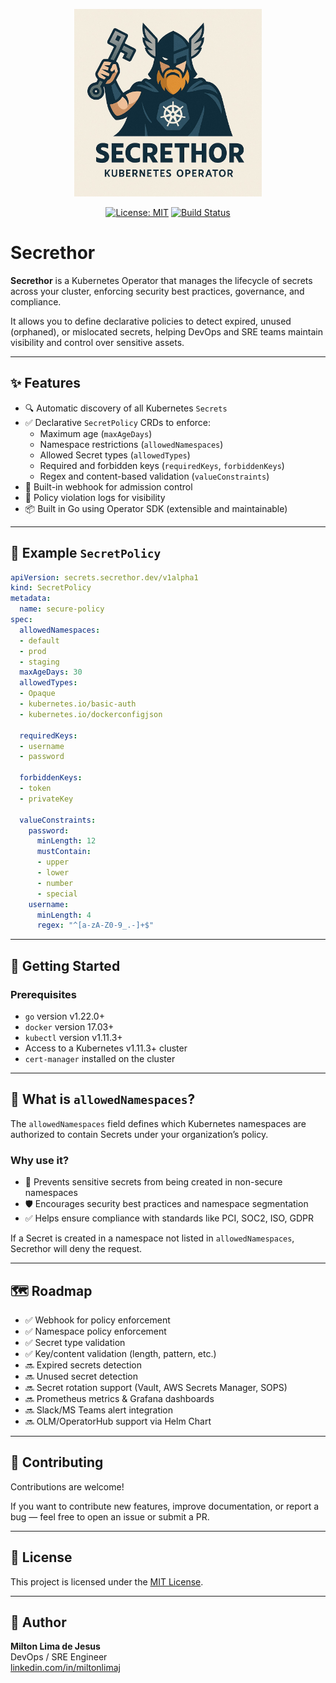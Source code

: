<p align="center">
  <img src="assets/secrethor-logo.jpg" alt="Secrethor Logo" width="300"/>
</p>

<p align="center">
  <a href="https://opensource.org/licenses/MIT"><img alt="License: MIT" src="https://img.shields.io/badge/License-MIT-yellow.svg"/></a>
  <a href="https://github.com/miltlima/secrethor/actions/workflows/test.yaml"><img alt="Build Status" src="https://github.com/miltlima/secrethor/actions/workflows/test.yaml/badge.svg"/></a>
</p>

# Secrethor

**Secrethor** is a Kubernetes Operator that manages the lifecycle of secrets across your cluster, enforcing security best practices, governance, and compliance.

It allows you to define declarative policies to detect expired, unused (orphaned), or mislocated secrets, helping DevOps and SRE teams maintain visibility and control over sensitive assets.

---

## ✨ Features

- 🔍 Automatic discovery of all Kubernetes `Secrets`
- ✅ Declarative `SecretPolicy` CRDs to enforce:
  - Maximum age (`maxAgeDays`)
  - Namespace restrictions (`allowedNamespaces`)
  - Allowed Secret types (`allowedTypes`)
  - Required and forbidden keys (`requiredKeys`, `forbiddenKeys`)
  - Regex and content-based validation (`valueConstraints`)
- 🧠 Built-in webhook for admission control
- 📜 Policy violation logs for visibility
- 📦 Built in Go using Operator SDK (extensible and maintainable)

---

## 🔧 Example `SecretPolicy`

```yaml
apiVersion: secrets.secrethor.dev/v1alpha1
kind: SecretPolicy
metadata:
  name: secure-policy
spec:
  allowedNamespaces:
  - default
  - prod
  - staging
  maxAgeDays: 30
  allowedTypes:
  - Opaque
  - kubernetes.io/basic-auth
  - kubernetes.io/dockerconfigjson

  requiredKeys:
  - username
  - password

  forbiddenKeys:
  - token
  - privateKey

  valueConstraints:
    password:
      minLength: 12
      mustContain:
      - upper
      - lower
      - number
      - special
    username:
      minLength: 4
      regex: "^[a-zA-Z0-9_.-]+$"

```

---

## 🚀 Getting Started

### Prerequisites

- `go` version v1.22.0+
- `docker` version 17.03+
- `kubectl` version v1.11.3+
- Access to a Kubernetes v1.11.3+ cluster
- `cert-manager` installed on the cluster

---

## 🔐 What is `allowedNamespaces`?

The `allowedNamespaces` field defines which Kubernetes namespaces are authorized to contain Secrets under your organization’s policy.

### Why use it?

- 🚫 Prevents sensitive secrets from being created in non-secure namespaces
- 🛡 Encourages security best practices and namespace segmentation
- ✅ Helps ensure compliance with standards like PCI, SOC2, ISO, GDPR

If a Secret is created in a namespace not listed in `allowedNamespaces`, Secrethor will deny the request.

---

## 🗺 Roadmap

- ✅ Webhook for policy enforcement
- ✅ Namespace policy enforcement
- ✅ Secret type validation
- ✅ Key/content validation (length, pattern, etc.)
- 🔜 Expired secrets detection
- 🔜 Unused secret detection
- 🔜 Secret rotation support (Vault, AWS Secrets Manager, SOPS)
- 🔜 Prometheus metrics & Grafana dashboards
- 🔜 Slack/MS Teams alert integration
- 🔜 OLM/OperatorHub support via Helm Chart

---

## 🤝 Contributing

Contributions are welcome!

If you want to contribute new features, improve documentation, or report a bug — feel free to open an issue or submit a PR.

---

## 🪪 License

This project is licensed under the [MIT License](https://opensource.org/licenses/MIT).

---

## 👤 Author

**Milton Lima de Jesus**  
DevOps / SRE Engineer  
[linkedin.com/in/miltonlimaj](https://linkedin.com/in/miltonlimaj)